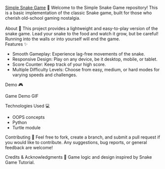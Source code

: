 <u> Simple Snake Game</u> 🐍
Welcome to the Simple Snake Game repository! This is a basic implementation of the classic Snake game, built for those who cherish old-school gaming nostalgia. <br>
<br>
About 📖
This project provides a lightweight and easy-to-play version of the snake game. Lead your snake to the food and watch it grow, but be careful! Running into the walls or into yourself will end the game.
<br>
Features ✨
- Smooth Gameplay: Experience lag-free movements of the snake.
- Responsive Design: Play on any device, be it desktop, mobile, or tablet.
- Score Counter: Keep track of your high score.
- Multiple Difficulty Levels: Choose from easy, medium, or hard modes for varying speeds and challenges.<br>

Demo 🎮

Game Demo GIF


Technologies Used 💻
- OOPS concepts
- Python
- Turtle module
  
Contributing 🤝
Feel free to fork, create a branch, and submit a pull request if you would like to contribute. Any suggestions, bug reports, or general feedback are welcome!

Credits & Acknowledgments 🌟
Game logic and design inspired by Snake Game Tutorial.

